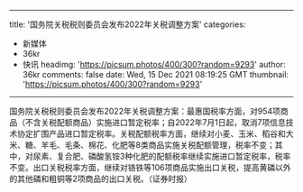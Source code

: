 
---
title: '国务院关税税则委员会发布2022年关税调整方案'
categories: 
 - 新媒体
 - 36kr
 - 快讯
headimg: 'https://picsum.photos/400/300?random=9293'
author: 36kr
comments: false
date: Wed, 15 Dec 2021 08:19:25 GMT
thumbnail: 'https://picsum.photos/400/300?random=9293'
---

<div>   
国务院关税税则委员会发布2022年关税调整方案：最惠国税率方面，对954项商品（不含关税配额商品）实施进口暂定税率；自2022年7月1日起，取消7项信息技术协定扩围产品进口暂定税率。关税配额税率方面，继续对小麦、玉米、稻谷和大米、糖、羊毛、毛条、棉花、化肥等8类商品实施关税配额管理，税率不变；其中，对尿素、复合肥、磷酸氢铵3种化肥的配额税率继续实施进口暂定税率，税率不变。出口关税税率方面，继续对铬铁等106项商品实施出口关税，提高黄磷以外的其他磷和粗铜等2项商品的出口关税。（证券时报）  
</div>
            